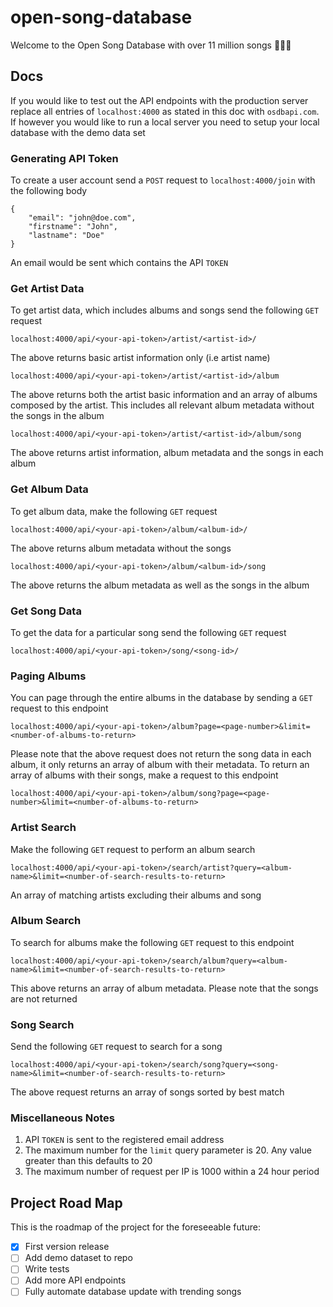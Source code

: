 # open-song-database
Welcome to the Open Song Database with over 11 million songs 🎉🎉🎉

## Docs
If you would like to test out the API endpoints with the production server replace all entries of `localhost:4000` as stated in this doc with `osdbapi.com`. If however you would like to run a local server you need to setup your local database with the demo data set

### Generating API Token
To create a user account send a `POST` request to `localhost:4000/join` with the following body
```
{
	"email": "john@doe.com",
	"firstname": "John",
	"lastname": "Doe"
}
```
An email would be sent which contains the API `TOKEN`


### Get Artist Data
To get artist data, which includes albums and songs send the following `GET` request

```
localhost:4000/api/<your-api-token>/artist/<artist-id>/
```
The above returns basic artist information only (i.e artist name)

```
localhost:4000/api/<your-api-token>/artist/<artist-id>/album
```
The above returns both the artist basic information and an array of albums composed by the artist. This includes all relevant album metadata without the songs in the album

```
localhost:4000/api/<your-api-token>/artist/<artist-id>/album/song
```
The above returns artist information, album metadata and the songs in each album


### Get Album Data
To get album data, make the following `GET` request

```
localhost:4000/api/<your-api-token>/album/<album-id>/
```
The above returns album metadata without the songs
```
localhost:4000/api/<your-api-token>/album/<album-id>/song
```
The above returns the album metadata as well as the songs in the album


### Get Song Data
To get the data for a particular song send the following `GET` request
```
localhost:4000/api/<your-api-token>/song/<song-id>/
```

### Paging Albums
You can page through the entire albums in the database by sending a `GET` request to this endpoint
```
localhost:4000/api/<your-api-token>/album?page=<page-number>&limit=<number-of-albums-to-return>
```
Please note that the above request does not return the song data in each album, it only returns an array of album with their metadata. To return an array of albums with their songs, make a request to this endpoint
```
localhost:4000/api/<your-api-token>/album/song?page=<page-number>&limit=<number-of-albums-to-return>
```

### Artist Search
Make the following `GET` request to perform an album search
```
localhost:4000/api/<your-api-token>/search/artist?query=<album-name>&limit=<number-of-search-results-to-return>
```
An array of matching artists excluding their albums and song


### Album Search
To search for albums make the following `GET` request to this endpoint
```
localhost:4000/api/<your-api-token>/search/album?query=<album-name>&limit=<number-of-search-results-to-return>
```
This above returns an array of album metadata. Please note that the songs are not returned


### Song Search
Send the following `GET` request to search for a song
```
localhost:4000/api/<your-api-token>/search/song?query=<song-name>&limit=<number-of-search-results-to-return>
```
The above request returns an array of songs sorted by best match


### Miscellaneous Notes
1. API `TOKEN` is sent to the registered email address
2. The maximum number for the `limit` query parameter is 20. Any value greater than this defaults to 20
3. The maximum number of request per IP is 1000 within a 24 hour period

## Project Road Map
This is the roadmap of the project for the foreseeable future:
- [x] First version release
- [ ] Add demo dataset to repo
- [ ] Write tests
- [ ] Add more API endpoints
- [ ] Fully automate database update with trending songs